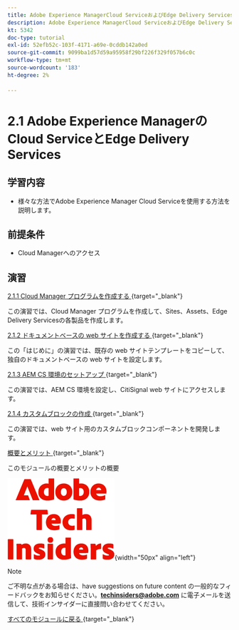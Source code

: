 ```yaml
---
title: Adobe Experience ManagerCloud ServiceおよびEdge Delivery Services
description: Adobe Experience ManagerCloud ServiceおよびEdge Delivery Services
kt: 5342
doc-type: tutorial
exl-id: 52efb52c-103f-4171-a69e-0cddb142a0ed
source-git-commit: 9099ba1d57d59a95958f29bf226f329f057b6c0c
workflow-type: tm+mt
source-wordcount: '183'
ht-degree: 2%

---
```


# 2.1 Adobe Experience ManagerのCloud ServiceとEdge Delivery Services

## 学習内容

- 様々な方法でAdobe Experience Manager Cloud Serviceを使用する方法を説明します。

## 前提条件

- Cloud Managerへのアクセス

## 演習

[2.1.1 Cloud Manager プログラムを作成する ](./ex1.md){target="_blank"}

この演習では、Cloud Manager プログラムを作成して、Sites、Assets、Edge Delivery Servicesの各製品を作成します。

[2.1.2 ドキュメントベースの web サイトを作成する ](./ex2.md){target="_blank"}

この「はじめに」の演習では、既存の web サイトテンプレートをコピーして、独自のドキュメントベースの web サイトを設定します。

[2.1.3 AEM CS 環境のセットアップ ](./ex3.md){target="_blank"}

この演習では、AEM CS 環境を設定し、CitiSignal web サイトにアクセスします。

[2.1.4 カスタムブロックの作成 ](./ex4.md){target="_blank"}

この演習では、web サイト用のカスタムブロックコンポーネントを開発します。

[ 概要とメリット ](./summary.md){target="_blank"}

このモジュールの概要とメリットの概要

![ 技術インサイダー ](./../../../assets/images/techinsiders.png){width="50px" align="left"}

>[!NOTE]
>
>ご不明な点がある場合は、have suggestions on future content の一般的なフィードバックをお知らせください。**techinsiders@adobe.com** に電子メールを送信して、技術インサイダーに直接問い合わせてください。

[ すべてのモジュールに戻る ](../../../overview.md){target="_blank"}
